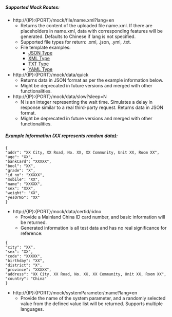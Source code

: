 ##### Supported Mock Routes:
- http://{IP}:{PORT}/mock/file/name.xml?lang=en
    - Returns the content of the uploaded file name.xml. If there are placeholders in name.xml, data with corresponding features will be generated. Defaults to Chinese if lang is not specified.
    - Supported file types for return: .xml, .json, .yml, .txt.
    - File template examples:
        - [JSON Type](../../../upload/create_template.json)
        - [XML Type](../../../upload/create_template.xml)
        - [TXT Type](../../../upload/create_template.txt)
        - [YAML Type](../../../upload/create_template.yml)
- http://{IP}:{PORT}/mock/data/quick
    - Returns data in JSON format as per the example information below.
    - Might be deprecated in future versions and merged with other functionalities.
- http://{IP}:{PORT}/mock/data/slow?sleep=N
    - N is an integer representing the wait time. Simulates a delay in response similar to a real third-party request. Returns data in JSON format.
    - Might be deprecated in future versions and merged with other functionalities.

##### Example Information (XX represents random data):
```
{
"addr": "XX City, XX Road, No. XX, XX Community, Unit XX, Room XX",
"age": "XX",
"bankCard": "XXXXX",
"bool": "XX",
"grade": "X",
"id_no": "XXXXX",
"mobile": "XX",
"name": "XXXXX",
"sex": "XXX",
"weight": "XX",
"yesOrNo": "XX"
}
```
- http://{IP}:{PORT}/mock/data/certid/:idno
    - Provide a Mainland China ID card number, and basic information will be returned.
    - Generated information is all test data and has no real significance for reference:
```
{
"city": "XX",
"sex": "XX",
"code": "XXXXX",
"birthday": "XX",
"district": "X",
"province": "XXXXX",
"address": "XX City, XX Road, No. XX, XX Community, Unit XX, Room XX",
"country": "China"
}
```
- http://{IP}:{PORT}/mock/systemParameter/:name?lang=en
    - Provide the name of the system parameter, and a randomly selected value from the defined value list will be returned. Supports multiple languages.